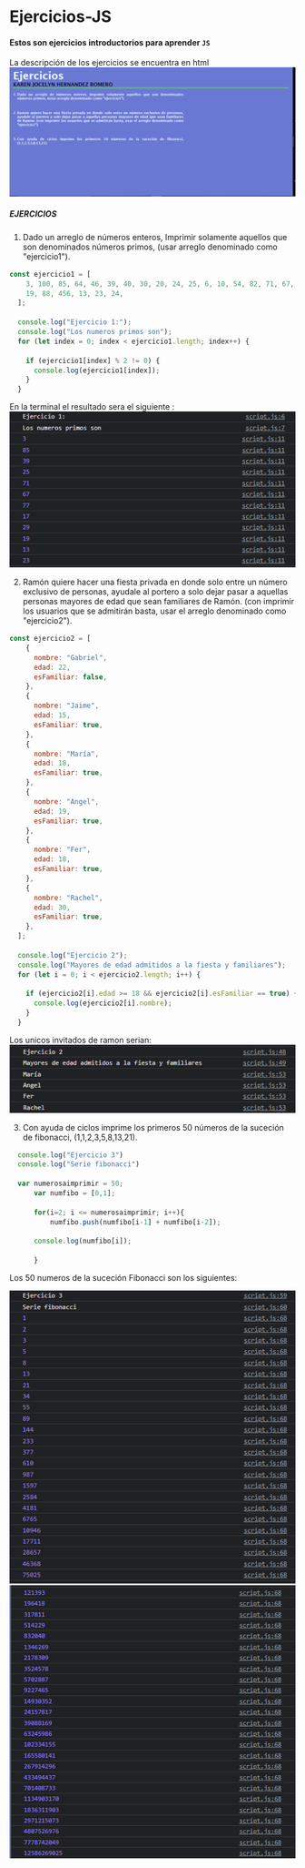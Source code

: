 # Ejercicios-JS
 #### Estos son ejercicios introductorios para aprender `JS`
 La descripción de los ejercicios se encuentra en html
 ![alt text](https://github.com/KarenHernandez08/Ejercicios-JS/blob/main/imagenes/index.PNG)
 
 ##### EJERCICIOS 
1. Dado un arreglo de números enteros, Imprimir solamente aquellos que son denominados números primos, (usar arreglo denominado como "ejercicio1").
```javascript
const ejercicio1 = [
    3, 100, 85, 64, 46, 39, 40, 30, 20, 24, 25, 6, 10, 54, 82, 71, 67, 77, 17, 29,
    19, 88, 456, 13, 23, 24,
  ];
  
  console.log("Ejercicio 1:");
  console.log("Los numeros primos son");
  for (let index = 0; index < ejercicio1.length; index++) {
  
    if (ejercicio1[index] % 2 != 0) {
      console.log(ejercicio1[index]);
    }
  }

```
En la terminal el resultado sera el siguiente :
![alt text](https://github.com/KarenHernandez08/Ejercicios-JS/blob/main/imagenes/ejercicio1.PNG)

2. Ramón quiere hacer una fiesta privada en donde solo entre un número exclusivo de personas, ayudale al portero a solo dejar pasar a aquellas personas mayores de edad que sean familiares de Ramón. (con imprimir los usuarios que se admitirán basta, usar el arreglo denominado como "ejercicio2").
```javascript
const ejercicio2 = [
    {
      nombre: "Gabriel",
      edad: 22,
      esFamiliar: false,
    },
    {
      nombre: "Jaime",
      edad: 15,
      esFamiliar: true,
    },
    {
      nombre: "María",
      edad: 18,
      esFamiliar: true,
    },
    {
      nombre: "Angel",
      edad: 19,
      esFamiliar: true,
    },
    {
      nombre: "Fer",
      edad: 18,
      esFamiliar: true,
    },
    {
      nombre: "Rachel",
      edad: 30,
      esFamiliar: true,
    },
  ];
  
  console.log("Ejercicio 2");
  console.log("Mayores de edad admitidos a la fiesta y familiares");
  for (let i = 0; i < ejercicio2.length; i++) {
  
    if (ejercicio2[i].edad >= 18 && ejercicio2[i].esFamiliar == true) {
      console.log(ejercicio2[i].nombre);
    }
  }

```
Los unicos invitados de ramon serian:
![alt text](https://github.com/KarenHernandez08/Ejercicios-JS/blob/main/imagenes/ejercicio2.PNG)


3. Con ayuda de ciclos imprime los primeros 50 números de la suceción de fibonacci, (1,1,2,3,5,8,13,21).
```javascript
  console.log("Ejercicio 3")
  console.log("Serie fibonacci")
  
  var numerosaimprimir = 50;
      var numfibo = [0,1];
  
      for(i=2; i <= numerosaimprimir; i++){
          numfibo.push(numfibo[i-1] + numfibo[i-2]);
              
      console.log(numfibo[i]);
  
      }
```
Los 50 numeros de la suceción Fibonacci son los siguientes:

![alt text](https://github.com/KarenHernandez08/Ejercicios-JS/blob/main/imagenes/ejercicio3.PNG)
![alt text](https://github.com/KarenHernandez08/Ejercicios-JS/blob/main/imagenes/ejer3.PNG)
 

